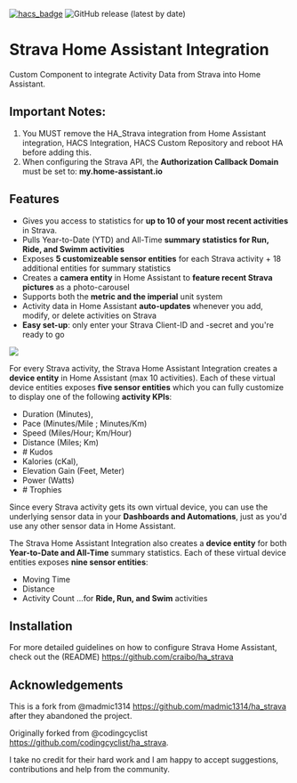 [![hacs_badge](https://img.shields.io/badge/HACS-Custom-41BDF5.svg?style=for-the-badge)](https://github.com/hacs/integration)
![GitHub release (latest by date)](https://img.shields.io/github/v/release/craibo/ha_strava?color=41BDF5&style=for-the-badge)

# Strava Home Assistant Integration

Custom Component to integrate Activity Data from Strava into Home Assistant.

## Important Notes:

1. You MUST remove the HA_Strava integration from Home Assistant integration, HACS Integration, HACS Custom Repository and reboot HA before adding this.
2. When configuring the Strava API, the **Authorization Callback Domain** must be set to: **my.home-assistant.io**

## Features

- Gives you access to statistics for **up to 10 of your most recent activities** in Strava.
- Pulls Year-to-Date (YTD) and All-Time **summary statistics for Run, Ride, and Swimm activities**
- Exposes **5 customizeable sensor entities** for each Strava activity + 18 additional entities for summary statistics
- Creates a **camera entity** in Home Assistant to **feature recent Strava pictures** as a photo-carousel
- Supports both the **metric and the imperial** unit system
- Activity data in Home Assistant **auto-updates** whenever you add, modify, or delete activities on Strava
- **Easy set-up**: only enter your Strava Client-ID and -secret and you're ready to go

![](sensor_overview.png)

For every Strava activity, the Strava Home Assistant Integration creates a **device entity** in Home Assistant (max 10 activities). Each of these virtual device entities exposes **five sensor entities** which you can fully customize to display one of the following **activity KPIs**:

- Duration (Minutes),
- Pace (Minutes/Mile ; Minutes/Km)
- Speed (Miles/Hour; Km/Hour)
- Distance (Miles; Km)
- \# Kudos
- Kalories (cKal),
- Elevation Gain (Feet, Meter)
- Power (Watts)
- \# Trophies

Since every Strava activity gets its own virtual device, you can use the underlying sensor data in your **Dashboards and Automations**, just as you'd use any other sensor data in Home Assistant.

The Strava Home Assistant Integration also creates a **device entity** for both **Year-to-Date and All-Time** summary statistics. Each of these virtual device entities exposes **nine sensor entities**:

- Moving Time
- Distance
- Activity Count
  ...for **Ride, Run, and Swim** activities

## Installation

For more detailed guidelines on how to configure Strava Home Assistant, check out the (README) https://github.com/craibo/ha_strava

## Acknowledgements

This is a fork from @madmic1314 <https://github.com/madmic1314/ha_strava> after they abandoned the project.

Originally forked from @codingcyclist <https://github.com/codingcyclist/ha_strava>.

I take no credit for their hard work and I am happy to accept suggestions, contributions and help from the community.
